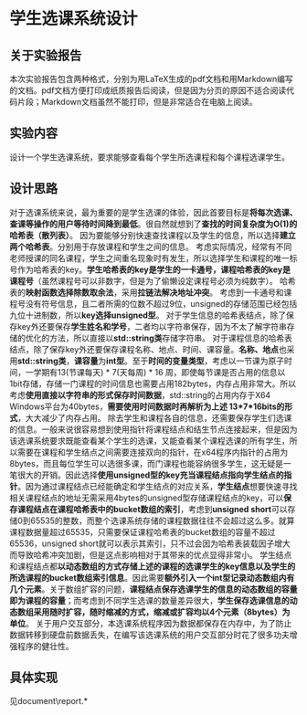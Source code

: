 # 学生选课系统设计
## 关于实验报告
本次实验报告包含两种格式，分别为用LaTeX生成的pdf文档和用Markdown编写的文档。pdf文档方便打印成纸质报告后阅读，但是因为分页的原因不适合阅读代码片段；Markdown文档虽然不能打印，但是非常适合在电脑上阅读。
## 实验内容
设计一个学生选课系统，要求能够查看每个学生所选课程和每个课程选课学生。
## 设计思路
对于选课系统来说，最为重要的是学生选课的体验，因此首要目标是**将每次选课、查课等操作的用户等待时间降到最低**。很自然就想到了**查找的时间复杂度为O(1)的哈希表（散列表）**。
因为要能够分别快速查找课程以及学生的信息，所以选择**建立两个哈希表**。分别用于存放课程和学生之间的信息。
考虑实际情况，经常有不同老师授课的同名课程，学生之间重名现象时有发生，所以选择学生和课程的唯一标号作为哈希表的key。**学生哈希表的key是学生的一卡通号，课程哈希表的key是课程号**（虽然课程号可以非数字，但是为了偷懒设定课程号必须为纯数字）。
哈希表的**映射函数选择除数取余法**，采用**拉链法解决地址冲突**。
考虑到一卡通号和课程号没有符号信息，且二者所需的位数不超过9位，unsigned的存储范围已经包括九位十进制数，所以**key选择unsigned型**。
对于学生信息的哈希表结点，除了保存key外还要保存**学生姓名和学号**，二者均以字符串保存，因为不太了解字符串存储的优化的方法，所以直接以**std::string类**存储字符串。
对于课程信息的哈希表结点，除了保存key外还要保存课程名称、地点、时间、课容量。**名称、地点**也采用**std::string类**，**课容量**为**int型**。至于**时间的变量类型**，考虑以一节课为原子时间，一学期有13(节课每天) \* 7(天每周) \* 16 周，即使每节课是否占用的信息以1bit存储，存储一门课程的时间信息也需要占用182bytes，内存占用非常大。所以考虑**使用直接以字符串的形式保存时间数据**，std::string的占用内存于X64 Windows平台为40bytes，**需要使用时间数据时再解析为上述 13\*7\*16bits的形式**，大大减少了内存占用。
除去学生和课程各自的信息，还需要保存学生们选课的信息。一般来说很容易想到使用指针将课程结点和结生节点连接起来，但是因为该选课系统要求既能查看某个学生的选课，又能查看某个课程选课的所有学生，所以需要在课程和学生结点之间需要连接双向的指针，在x64程序内指针的占用为8bytes，而且每位学生可以选很多课，而门课程也能容纳很多学生，这无疑是一笔很大的开销。因此选择**使用unsigned型的key充当课程结点指向学生结点的指针**。因为通过课程结点已经能确定和学生结点的对应关系，**学生结点**想要快速寻找相关课程结点的地址无需采用4bytes的unsigned型存储课程结点的key，可以**保存课程结点在课程哈希表中的bucket数组的索引**，考虑到**unsigned short**可以存储0到65535的整数，而整个选课系统存储的课程数据往往不会超过这么多。就算课程数据量超过65535，只需要保证课程哈希表的bucket数组的容量不超过65536，unsigned short就可以表示其索引，只不过会因为哈希表装载因子增大而导致哈希冲突加剧，但是这点影响相对于其带来的优点显得非常小。
学生结点和课程结点都**以动态数组的方式存储上述的课程的选课学生的key信息以及学生的所选课程的bucket数组索引信息**。因此需要**额外引入一个int型记录动态数组内有几个元素**。关于数组扩容的问题，**课程结点保存选课学生的信息的动态数组的容量即为课程的容量**；而考虑到不同学生选课的数量差异很大，**学生保存选课信息的动态数组采用随时扩容，随时缩减的方式，缩减或扩容均以4个元素（8bytes）为单位**。
关于用户交互部分，本选课系统程序因为数据都保存在内存中，为了防止数据转移到硬盘前数据丢失，在编写该选课系统的用户交互部分时花了很多功夫增强程序的健壮性。
## 具体实现
见document\report.*